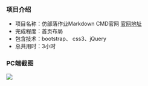 ### 项目介绍

- 项目名称：仿部落作业Markdown CMD官网 [官网地址](https://www.zybuluo.com/cmd/)
- 完成程度：首页布局
- 包含技术：bootstrap、 css3、jQuery
- 总共用时：3小时

### PC端截图
![](http://oe3vwrk94.bkt.clouddn.com/%E9%83%A8%E8%90%BD%E4%BD%9C%E4%B8%9AMarkdown%20CMD.png)


